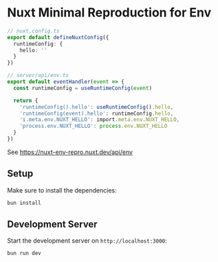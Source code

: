 # Nuxt Minimal Reproduction for Env


```ts
// nuxt.config.ts
export default defineNuxtConfig({
  runtimeConfig: {
    hello: ''
  }
})
```

```ts
// server/api/env.ts
export default eventHandler(event => {
  const runtimeConfig = useRuntimeConfig(event)

  return {
    'runtimeConfig().hello': useRuntimeConfig().hello,
    'runtimeConfig(event).hello': runtimeConfig.hello,
    'i.meta.env.NUXT_HELLO': import.meta.env.NUXT_HELLO,
    'process.env.NUXT_HELLO': process.env.NUXT_HELLO
  }
})
```

See https://nuxt-env-repro.nuxt.dev/api/env

## Setup

Make sure to install the dependencies:

```bash
bun install
```

## Development Server

Start the development server on `http://localhost:3000`:

```bash
bun run dev
```
